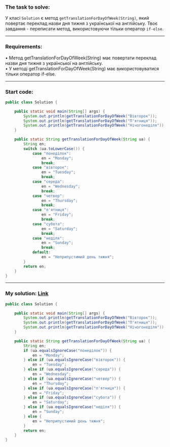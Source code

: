 ### **The task to solve:**  

У класі `Solution` є метод `getTranslationForDayOfWeek(String)`, який повертає переклад назви дня тижня з української на англійську. Твоє завдання - переписати метод, використовуючи тільки оператор `if-else`.

---

### **Requirements:**  

• Метод getTranslationForDayOfWeek(String) має повертати переклад назви дня тижня з української на англійську.  
• У методі getTranslationForDayOfWeek(String) має використовуватися тільки оператор if-else.

---

### **Start code:**  

```java
public class Solution {

    public static void main(String[] args) {
        System.out.println(getTranslationForDayOfWeek("Вівторок"));
        System.out.println(getTranslationForDayOfWeek("П'ятниця"));
        System.out.println(getTranslationForDayOfWeek("Нічогонеділя"));
    }

    public static String getTranslationForDayOfWeek(String ua) {
        String en;
        switch (ua.toLowerCase()) {
            case "понеділок":
                en = "Monday";
                break;
            case "вівторок":
                en = "Tuesday";
                break;
            case "середа":
                en = "Wednesday";
                break;
            case "четвер":
                en = "Thursday";
                break;
            case "п'ятниця":
                en = "Friday";
                break;
            case "субота":
                en = "Saturday";
                break;
            case "неділя":
                en = "Sunday";
                break;
            default:
                en = "Неприпустимий день тижня";
        }
        return en;
    }
}
```

---

### **My solution: [Link](./src/Solution.java)**  

```java
public class Solution {

    public static void main(String[] args) {
        System.out.println(getTranslationForDayOfWeek("Вівторок"));
        System.out.println(getTranslationForDayOfWeek("П'ятниця"));
        System.out.println(getTranslationForDayOfWeek("Нічогонеділя"));
    }

    public static String getTranslationForDayOfWeek(String ua) {
        String en;
        if (ua.equalsIgnoreCase("понеділок")) {
            en = "Monday";
        } else if (ua.equalsIgnoreCase("вівторок")) {
            en = "Tuesday";
        } else if (ua.equalsIgnoreCase("середа")) {
            en = "Wednesday";
        } else if (ua.equalsIgnoreCase("четвер")) {
            en = "Thursday";
        } else if (ua.equalsIgnoreCase("п'ятниця")) {
            en = "Friday";
        } else if (ua.equalsIgnoreCase("субота")) {
            en = "Saturday";
        } else if (ua.equalsIgnoreCase("неділя")) {
            en = "Sunday";
        } else {
            en = "Неприпустимий день тижня";
        }
        return en;
    }
}
```
